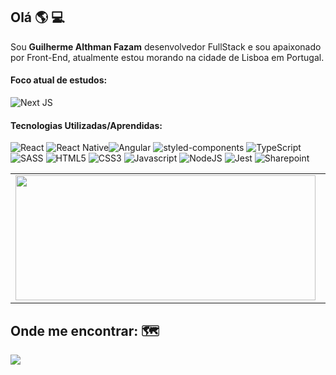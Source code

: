 ## Olá :earth_americas: :computer:

Sou **Guilherme Althman Fazam** desenvolvedor FullStack e sou apaixonado por Front-End, atualmente estou morando na cidade de Lisboa em Portugal.

#### Foco atual de estudos:

<img alt="Next JS" src="https://img.shields.io/badge/next%20js%20-%23000000.svg?&style=for-the-badge&logo=next.js&logoColor=white"/>

<br/>

#### Tecnologias Utilizadas/Aprendidas:

<img alt="React" src="https://img.shields.io/badge/react%20-%2320232a.svg?&style=for-the-badge&logo=react&logoColor=%2361DAFB"/>
<img alt="React Native" src="https://img.shields.io/badge/react_native%20-%2320232a.svg?&style=for-the-badge&logo=react&logoColor=%2361DAFB"/><img alt="Angular" src="https://img.shields.io/badge/angular-%23DD0031.svg?style=for-the-badge&logo=angular&logoColor=white"/>
<img alt="styled-components" src="https://img.shields.io/badge/styled components%20-%23eaa5e5.svg?&style=for-the-badge&logo=styled-components&logoColor=black"/>
<img alt="TypeScript" src="https://img.shields.io/badge/typescript%20-%23007ACC.svg?&style=for-the-badge&logo=typescript&logoColor=white"/>
<img alt="SASS" src="https://img.shields.io/badge/sass%20-%23cf649a.svg?&style=for-the-badge&logo=sass&logoColor=white"/>
<img alt="HTML5" src="https://img.shields.io/badge/HTML5%20-%23F05033.svg?&style=for-the-badge&logo=html5&logoColor=white"/>
<img alt="CSS3" src="https://img.shields.io/badge/css3%20-%23007ACC.svg?&style=for-the-badge&logo=css3&logoColor=white"/>
<img alt="Javascript" src="https://img.shields.io/badge/Javascript%20-%23f0db4f.svg?&style=for-the-badge&logo=Javascript&logoColor=black"/>
<img alt="NodeJS" src="https://img.shields.io/badge/node.js%20-%2343853D.svg?&style=for-the-badge&logo=node.js&logoColor=white"/>
<img alt="Jest" src="https://img.shields.io/badge/jest%20-%23a74b59.svg?&style=for-the-badge&logo=jest&logoColor=white"/>
<img alt="Sharepoint" src="https://img.shields.io/badge/Sharepoint%20-%23007ACC.svg?&style=for-the-badge&logo=microsoft&logoColor=white"/>

<table border="0">
    <tr>
        <td style="border:0;">
            <img width="480px" height="200px" src="https://github-readme-stats.vercel.app/api?username=GuilhermeFazam&show_icons=true&theme=tokyonight"/>
        </td>
        <td style="border:0;">
            <img width="480px" height="200px" src="https://github-readme-stats.vercel.app/api/top-langs/?username=GuilhermeFazam&hide=html&layout=compact&show_icons=true&theme=tokyonight"/>
        </td>
    </tr>
</table>

## Onde me encontrar: :world_map:

<a href="https://www.linkedin.com/in/guilherme-fazam/" alt="Linkedin"><img src="https://img.shields.io/badge/-Linkedin-0e76a8?style=for-the-badge&logo=Linkedin&logoColor=white&link=https://www.linkedin.com/in/guilherme-fazam/" /></a>
